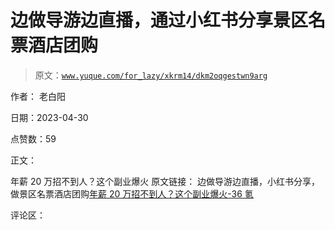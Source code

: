 # 边做导游边直播，通过小红书分享景区名票酒店团购

> 原文：[`www.yuque.com/for_lazy/xkrm14/dkm2oqgestwn9arg`](https://www.yuque.com/for_lazy/xkrm14/dkm2oqgestwn9arg)

作者： 老白阳

日期：2023-04-30

点赞数：59

正文：

年薪 20 万招不到人？这个副业爆火 原文链接： 边做导游边直播，小红书分享，做景区名票酒店团购[年薪 20 万招不到人？这个副业爆火-36 氪](https://www.36kr.com/p/2235794590936966)

评论区：

